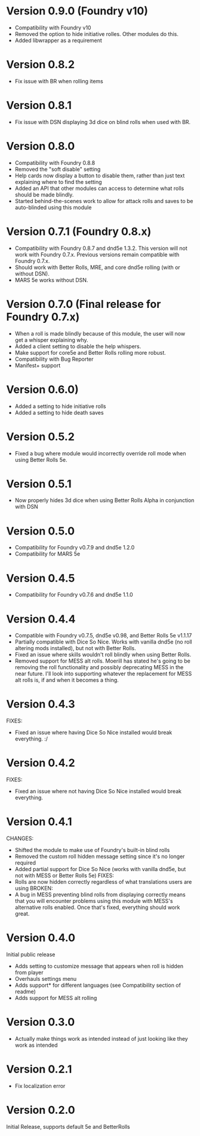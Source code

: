 # Version 0.9.0 (Foundry v10)
- Compatibility with Foundry v10
- Removed the option to hide initiative rolles. Other modules do this.
- Added libwrapper as a requirement

# Version 0.8.2

- Fix issue with BR when rolling items

# Version 0.8.1
- Fix issue with DSN displaying 3d dice on blind rolls when used with BR.

# Version 0.8.0

- Compatibility with Foundry 0.8.8
- Removed the "soft disable" setting
- Help cards now display a button to disable them, rather than just text explaining where to find the setting
- Added an API that other modules can access to determine what rolls should be made blindly.
- Started behind-the-scenes work to allow for attack rolls and saves to be auto-blinded using this module

# Version 0.7.1 (Foundry 0.8.x)

- Compatibility with Foundry 0.8.7 and dnd5e 1.3.2. This version will not work with Foundry 0.7.x. Previous versions remain compatible with Foundry 0.7.x.
- Should work with Better Rolls, MRE, and core dnd5e rolling (with or without DSN).
- MARS 5e works without DSN.

# Version 0.7.0 (Final release for Foundry 0.7.x)

- When a roll is made blindly because of this module, the user will now get a whisper explaining why.
- Added a client setting to disable the help whispers.
- Make support for core5e and Better Rolls rolling more robust.
- Compatibility with Bug Reporter
- Manifest+ support

# Version 0.6.0)

- Added a setting to hide initiative rolls
- Added a setting to hide death saves

# Version 0.5.2

- Fixed a bug where module would incorrectly override roll mode when using Better Rolls 5e.

# Version 0.5.1

- Now properly hides 3d dice when using Better Rolls Alpha in conjunction with DSN

# Version 0.5.0

- Compatibility for Foundry v0.7.9 and dnd5e 1.2.0
- Compatibility for MARS 5e

# Version 0.4.5

- Compatibility for Foundry v0.7.6 and dnd5e 1.1.0

# Version 0.4.4

- Compatible with Foundry v0.7.5, dnd5e v0.98, and Better Rolls 5e v1.1.17
- Partially compatible with Dice So Nice. Works with vanilla dnd5e (no roll altering mods installed), but not with Better Rolls.
- Fixed an issue where skills wouldn't roll blindly when using Better Rolls.
- Removed support for MESS alt rolls. Moerill has stated he's going to be removing the roll functionality and possibly deprecating MESS in the near future. I'll look into supporting whatever the replacement for MESS alt rolls is, if and when it becomes a thing.

# Version 0.4.3

FIXES:

- Fixed an issue where having Dice So Nice installed would break everything. :/

# Version 0.4.2

FIXES:

- Fixed an issue where not having Dice So Nice installed would break everything.

# Version 0.4.1

CHANGES:

- Shifted the module to make use of Foundry's built-in blind rolls
- Removed the custom roll hidden message setting since it's no longer required
- Added partial support for Dice So Nice (works with vanilla dnd5e, but not with MESS or Better Rolls 5e)
  FIXES:
- Rolls are now hidden correctly regardless of what translations users are using
  BROKEN:
- A bug in MESS preventing blind rolls from displaying correctly means that you will encounter problems using this module with MESS's alternative rolls enabled. Once that's fixed, everything should work great.

# Version 0.4.0

Initial public release

- Adds setting to customize message that appears when roll is hidden from player
- Overhauls settings menu
- Adds support\* for different languages (see Compatibility section of readme)
- Adds support for MESS alt rolling

# Version 0.3.0

- Actually make things work as intended instead of just looking like they work as intended

# Version 0.2.1

- Fix localization error

# Version 0.2.0

Initial Release, supports default 5e and BetterRolls
